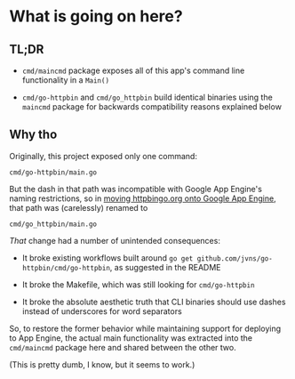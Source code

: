 # What is going on here?

## TL;DR

 * `cmd/maincmd` package exposes all of this app's command line functionality in a `Main()`

 * `cmd/go-httpbin` and `cmd/go_httpbin` build identical binaries using the
   `maincmd` package for backwards compatibility reasons explained below

## Why tho

Originally, this project exposed only one command:

    cmd/go-httpbin/main.go

But the dash in that path was incompatible with Google App Engine's naming
restrictions, so in [moving httpbingo.org onto Google App Engine][pr17], that
path was (carelessly) renamed to

    cmd/go_httpbin/main.go

_That_ change had a number of unintended consequences:

 * It broke existing workflows built around `go get github.com/jvns/go-httpbin/cmd/go-httpbin`,
   as suggested in the README

 * It broke the Makefile, which was still looking for `cmd/go-httpbin`

 * It broke the absolute aesthetic truth that CLI binaries should use dashes
   instead of underscores for word separators

So, to restore the former behavior while maintaining support for deploying to
App Engine, the actual main functionality was extracted into the `cmd/maincmd`
package here and shared between the other two.

(This is pretty dumb, I know, but it seems to work.)

[pr17]: https://github.com/jvns/go-httpbin/pull/17
